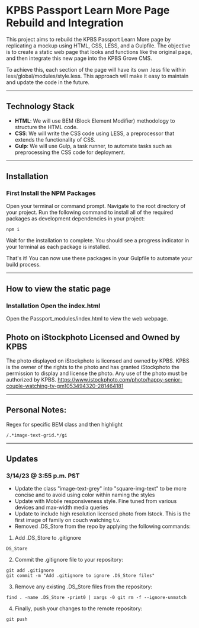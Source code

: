 
# KPBS Passport Learn More Page Rebuild and Integration
This project aims to rebuild the KPBS Passport Learn More page by replicating a mockup using HTML, CSS, LESS, and a Gulpfile. The objective is to create a static web page that looks and functions like the original page, and then integrate this new page into the KPBS Grove CMS.

To achieve this, each section of the page will have its own .less file within less/global/modules/style.less. This approach will make it easy to maintain and update the code in the future.

<!-- The project will be hosted on GitHub and will include detailed documentation on how to replicate the page, integrate it with the CMS, and make updates as needed. The final product will be a fully functional static page that meets the requirements of the KPBS Passport Learn More page.

Overall, this project will help to improve the user experience on the KPBS website by providing an updated and streamlined Learn More page for KPBS Passport. It will also serve as an example of how to build and integrate static pages into the KPBS Grove CMS using modern web development technologies. -->

<!-- View Webpage hosted on Github -->

---
## Technology Stack

- **HTML**: We will use BEM (Block Element Modifier) methodology to structure the HTML code.
- **CSS**: We will write the CSS code using LESS, a preprocessor that extends the functionality of CSS.
- **Gulp**: We will use Gulp, a task runner, to automate tasks such as preprocessing the CSS code for deployment.

<!-- ## Usage
To use this static webpage, simply run the pr. Each card will display a programming concept or term on the front, and the corresponding definition or explanation on the back. Use the app regularly to improve your memory retention and recall of important programming concepts. -->

---

## Installation

### First Install the NPM Packages

Open your terminal or command prompt.
Navigate to the root directory of your project.
Run the following command to install all of the required packages as development dependencies in your project:

```
npm i
```

Wait for the installation to complete. You should see a progress indicator in your terminal as each package is installed.

That's it! You can now use these packages in your Gulpfile to automate your build process.

---

## How to view the static page
### Installation Open the index.html

Open the Passport_modules/index.html to view the web webpage.

## Photo on iStockphoto Licensed and Owned by KPBS

The photo displayed on iStockphoto is licensed and owned by KPBS. KPBS is the owner of the rights to the photo and has granted iStockphoto the permission to display and license the photo. Any use of the photo must be authorized by KPBS.
https://www.istockphoto.com/photo/happy-senior-couple-watching-tv-gm1053494320-281464181

---
## Personal Notes:

Regex for specific BEM class and then highlight
```
/.*image-text-grid.*/gi
```
---


## Updates

### 3/14/23 @ 3:55 p.m. PST

- Update the class "image-text-grey" into "square-img-text" to be more concise and to avoid using color within naming the styles
- Update with Mobile responsiveness style. Fine tuned from various devices and max-width media queries
- Update to include high resolution licensed photo from Istock. This is the first image of family on couch watching t.v.
-  Removed .DS_Store from the repo by applying the following commands:


1. Add .DS_Store to .gitignore
```
DS_Store
```
2. Commit the .gitignore file to your repository:
```
git add .gitignore
git commit -m "Add .gitignore to ignore .DS_Store files"
```

3. Remove any existing .DS_Store files from the repository:
```
find . -name .DS_Store -print0 | xargs -0 git rm -f --ignore-unmatch
```

4. Finally, push your changes to the remote repository:
```
git push

```
